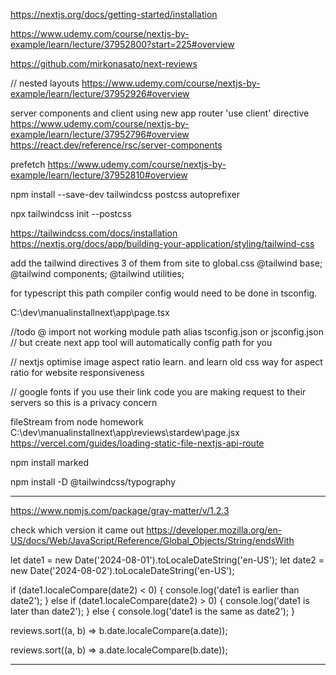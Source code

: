 https://nextjs.org/docs/getting-started/installation

https://www.udemy.com/course/nextjs-by-example/learn/lecture/37952800?start=225#overview

https://github.com/mirkonasato/next-reviews

//
nested layouts
https://www.udemy.com/course/nextjs-by-example/learn/lecture/37952926#overview

server components and client using new app router 'use client' directive
https://www.udemy.com/course/nextjs-by-example/learn/lecture/37952796#overview
https://react.dev/reference/rsc/server-components

prefetch
https://www.udemy.com/course/nextjs-by-example/learn/lecture/37952810#overview

npm install --save-dev tailwindcss postcss autoprefixer

npx tailwindcss init --postcss

https://tailwindcss.com/docs/installation
https://nextjs.org/docs/app/building-your-application/styling/tailwind-css

<!-- /** @type {import('tailwindcss').Config} */
module.exports = {
  content: [
    './app/**/*.{js,ts,jsx,tsx,mdx}', // Note the addition of the `app` directory.
    './pages/**/*.{js,ts,jsx,tsx,mdx}',
    './components/**/*.{js,ts,jsx,tsx,mdx}',

    // Or if using `src` directory:
    './src/**/*.{js,ts,jsx,tsx,mdx}',
  ],
  theme: {
    extend: {},
  },
  plugins: [],
} -->

add the tailwind directives 3 of them from site to global.css
@tailwind base;
@tailwind components;
@tailwind utilities;

for typescript this path compiler config would need to be done in tsconfig.

<!-- {
  "compilerOptions": {
    "paths": {
      "@/*": ["./*"]
    }
  }
} -->

<!-- this page still bugged out but read below -->

C:\dev\manualinstallnext\app\page.tsx

//todo @ import not working module path alias tsconfig.json or jsconfig.json
// but create next app tool will automatically config path for you

// nextjs optimise image aspect ratio learn. and learn old css way for aspect ratio for website responsiveness

//
google fonts if you use their link code you are making request to their servers so this is a privacy concern

fileStream from node homework
C:\dev\manualinstallnext\app\reviews\stardew\page.jsx
https://vercel.com/guides/loading-static-file-nextjs-api-route

<!-- -->

npm install marked

<!-- https://tailwindcss.com/docs/plugins -->

npm install -D @tailwindcss/typography

---

https://www.npmjs.com/package/gray-matter/v/1.2.3

<!-- Step 4: Use The JSON Data
https://vercel.com/guides/loading-static-file-nextjs-api-route
import { readFile } from "node:fs/promises"; -->

check which version it came out
https://developer.mozilla.org/en-US/docs/Web/JavaScript/Reference/Global_Objects/String/endsWith

<!-- // comparing dates -->

let date1 = new Date('2024-08-01').toLocaleDateString('en-US');
let date2 = new Date('2024-08-02').toLocaleDateString('en-US');

if (date1.localeCompare(date2) < 0) {
console.log('date1 is earlier than date2');
} else if (date1.localeCompare(date2) > 0) {
console.log('date1 is later than date2');
} else {
console.log('date1 is the same as date2');
}

<!-- // most current first so its reverse order from post -->

reviews.sort((a, b) => b.date.localeCompare(a.date));

<!-- // to have the oldest post first -->

reviews.sort((a, b) => a.date.localeCompare(b.date));

---

<!-- meta data nextjs-->
<!-- read about open graph  and standard metadata names defined in html specification -->

<!-- https://nextjs.org/learn/dashboard-app/adding-metadata -->

<!-- https://www.freecodecamp.org/news/what-is-open-graph-and-how-can-i-use-it-for-my-website/ -->
